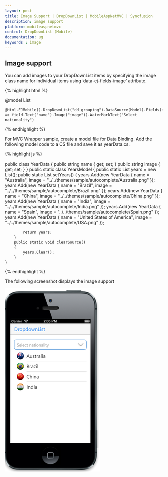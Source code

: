 ```yaml
---
layout: post
title: Image Support | DropDownList | MobileAspNetMVC | Syncfusion
description: image support
platform: mobileaspnetmvc
control: DropDownList (Mobile)
documentation: ug
keywords : image
---
```


## Image support

You can add images to your DropDownList items by specifying the image class name for individual items using ‘data-ej-fields-image’ attribute.

{% highlight html %}

 @model List<YearData>
  
    @Html.EJMobile().DropDownList("dd_grouping").DataSource(Model).Fields(field => field.Text("name").Image("image")).WaterMarkText("Select nationality")

{% endhighlight %}

For MVC Wrapper sample, create a model file for Data Binding. Add the following model code to a CS file and save it as yearData.cs.

{% highlight js %}

 public class YearData
    {
        public string name { get; set; }
        public string image { get; set; }
    }
    public static class YearsModel
    {
        public static List<YearData> years = new List<YearData>();
        public static List<YearData> setYears()
        {
            years.Add(new YearData { name = "Australia", image = "../../themes/sample/autocomplete/Australia.png" });
            years.Add(new YearData { name = "Brazil", image = "../../themes/sample/autocomplete/Brazil.png" });
            years.Add(new YearData { name = "China", image = "../../themes/sample/autocomplete/China.png" });
            years.Add(new YearData { name = "India", image = "../../themes/sample/autocomplete/India.png" });
            years.Add(new YearData { name = "Spain", image = "../../themes/sample/autocomplete/Spain.png" });
            years.Add(new YearData { name = "United States of America", image = "../../themes/sample/autocomplete/USA.png" });

            return years;
        }
        public static void clearSource()
        {
            years.Clear();
        }
    }
{% endhighlight %}

The following screenshot displays the image support

![](Image-Support-images/Image-support_img1.png)

